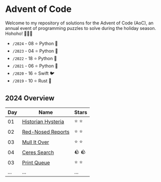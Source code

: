 # Advent of Code

<!-- <a href="https://adventofcode.com/2023"><img src="2023/calender.png" width="80%" /></a> -->

Welcome to my repository of solutions for the Advent of Code (AoC), an annual event of programming puzzles to solve during the holiday season. Hohoho! 🎄🎅🎄
- `/2024` - 08 ⭐ Python 🐍
- `/2023` - 04 ⭐ Python 🐍
- `/2022` - 18 ⭐ Python 🐍
- `/2021` - 06 ⭐ Python 🐍
- `/2020` - 16 ⭐ Swift 🐦
- `/2019` - 10 ⭐ Rust 🦀

## 2024 Overview

| Day | Name                                                   | Stars |
| --- |--------------------------------------------------------|-------|
| 01  | [Historian Hysteria](https://adventofcode.com/2024/day/1)     | ⭐ ⭐   |
| 02  | [Red-Nosed Reports](https://adventofcode.com/2024/day/2)     | ⭐ ⭐   |
| 03  | [Mull It Over](https://adventofcode.com/2024/day/3)     | ⭐ ⭐   |
| 04  | [Ceres Search](https://adventofcode.com/2024/day/4)     | 🪨 🪨   |
| 03  | [Print Queue](https://adventofcode.com/2024/day/5)     | ⭐ ⭐   |
| ... | ...                                                    | ...   |